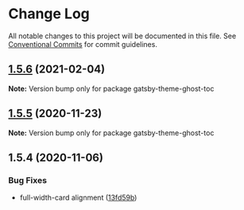 # Change Log

All notable changes to this project will be documented in this file.
See [Conventional Commits](https://conventionalcommits.org) for commit guidelines.

## [1.5.6](http://github.com/styxlab/gatsby-theme-try-ghost/tree/master/packages/gatsby-theme-ghost-toc/compare/gatsby-theme-ghost-toc@1.5.5...gatsby-theme-ghost-toc@1.5.6) (2021-02-04)

**Note:** Version bump only for package gatsby-theme-ghost-toc





## [1.5.5](http://github.com/styxlab/gatsby-theme-try-ghost/tree/master/packages/gatsby-theme-ghost-toc/compare/gatsby-theme-ghost-toc@1.5.4...gatsby-theme-ghost-toc@1.5.5) (2020-11-23)

**Note:** Version bump only for package gatsby-theme-ghost-toc





## 1.5.4 (2020-11-06)


### Bug Fixes

* full-width-card alignment ([13fd59b](http://github.com/styxlab/gatsby-theme-try-ghost/tree/master/packages/gatsby-theme-ghost-toc/commit/13fd59b6a159a66cf16659ad2b00a04823f63a22))

